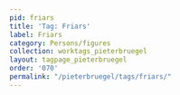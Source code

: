 ```yaml
---
pid: friars
title: 'Tag: Friars'
label: Friars
category: Persons/figures
collection: worktags_pieterbruegel
layout: tagpage_pieterbruegel
order: '070'
permalink: "/pieterbruegel/tags/friars/"
---
```

